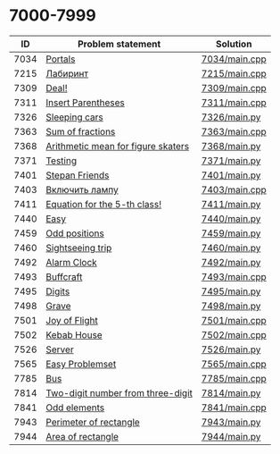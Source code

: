 # 7000-7999

| ID   | Problem statement                                                              | Solution                       |
|------|--------------------------------------------------------------------------------|--------------------------------|
| 7034 | [Portals](https://www.e-olymp.com/en/problems/7034)                            | [7034/main.cpp](7034/main.cpp) |
| 7215 | [Лабиринт](https://www.e-olymp.com/en/problems/7215)                           | [7215/main.cpp](7215/main.cpp) |
| 7309 | [Deal!](https://www.e-olymp.com/en/problems/7309)                              | [7309/main.cpp](7309/main.cpp) |
| 7311 | [Insert Parentheses](https://www.e-olymp.com/en/problems/7311)                 | [7311/main.cpp](7311/main.cpp) |
| 7326 | [Sleeping cars](https://www.e-olymp.com/en/problems/7326)                      | [7326/main.py](7326/main.py)   |
| 7363 | [Sum of fractions](https://www.e-olymp.com/en/problems/7363)                   | [7363/main.cpp](7363/main.cpp) |
| 7368 | [Arithmetic mean for figure skaters](https://www.e-olymp.com/en/problems/7368) | [7368/main.py](7368/main.py)   |
| 7371 | [Testing](https://www.e-olymp.com/en/problems/7371)                            | [7371/main.py](7371/main.py)   |
| 7401 | [Stepan Friends](https://www.e-olymp.com/en/problems/7401)                     | [7401/main.py](7401/main.py)   |
| 7403 | [Включить лампу](https://www.e-olymp.com/en/problems/7403)                     | [7403/main.cpp](7403/main.cpp) |
| 7411 | [Equation for the 5-th class!](https://www.e-olymp.com/en/problems/7411)       | [7411/main.py](7411/main.py)   |
| 7440 | [Easy](https://www.e-olymp.com/en/problems/7440)                               | [7440/main.py](7440/main.py)   |
| 7459 | [Odd positions](https://www.e-olymp.com/en/problems/7459)                      | [7459/main.py](7459/main.py)   |
| 7460 | [Sightseeing trip](https://www.e-olymp.com/en/problems/7460)                   | [7460/main.py](7460/main.py)   |
| 7492 | [Alarm Clock](https://www.e-olymp.com/en/problems/7492)                        | [7492/main.py](7492/main.py)   |
| 7493 | [Buffcraft](https://www.e-olymp.com/en/problems/7493)                          | [7493/main.cpp](7493/main.cpp) |
| 7495 | [Digits](https://www.e-olymp.com/en/problems/7495)                             | [7495/main.py](7495/main.py)   |
| 7498 | [Grave](https://www.e-olymp.com/en/problems/7498)                              | [7498/main.py](7498/main.py)   |
| 7501 | [Joy of Flight](https://www.e-olymp.com/en/problems/7501)                      | [7501/main.cpp](7501/main.cpp) |
| 7502 | [Kebab House](https://www.e-olymp.com/en/problems/7502)                        | [7502/main.cpp](7502/main.cpp) |
| 7526 | [Server](https://www.e-olymp.com/en/problems/7526)                             | [7526/main.py](7526/main.py)   |
| 7565 | [Easy Problemset](https://www.e-olymp.com/en/problems/7565)                    | [7565/main.cpp](7565/main.cpp) |
| 7785 | [Bus](https://www.e-olymp.com/en/problems/7785)                                | [7785/main.cpp](7785/main.cpp) |
| 7814 | [Two-digit number from three-digit](https://www.e-olymp.com/en/problems/7814)  | [7814/main.py](7814/main.py)   |
| 7841 | [Odd elements](https://www.e-olymp.com/en/problems/7841)                       | [7841/main.cpp](7841/main.cpp) |
| 7943 | [Perimeter of rectangle](https://www.e-olymp.com/en/problems/7943)             | [7943/main.py](7943/main.py)   |
| 7944 | [Area of rectangle](https://www.e-olymp.com/en/problems/7944)                  | [7944/main.py](7944/main.py)   |

